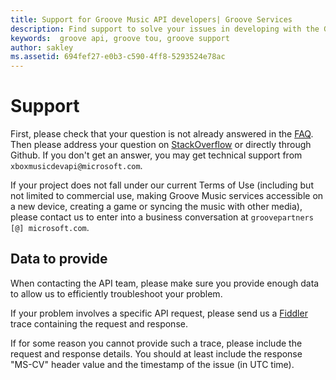 ```yaml
---
title: Support for Groove Music API developers| Groove Services
description: Find support to solve your issues in developing with the Groove Music API.
keywords:  groove api, groove tou, groove support
author: sakley
ms.assetid: 694fef27-e0b3-c590-4ff8-5293524e78ac
---
```




# Support
First, please check that your question is not already answered in the [FAQ](FAQ.md). 
Then please address your question on [StackOverflow](http://stackoverflow.com/questions/ask/advice?) or directly through Github.
If you don't get an answer, you may get technical support from ``` xboxmusicdevapi@microsoft.com```. 

If your project does not fall under our current Terms of Use (including but not limited to commercial use, making Groove Music services accessible on a new device, creating a game or syncing the music with other media), please contact us to enter into a business conversation at  ```groovepartners [@] microsoft.com```. 

## Data to provide
When contacting the API team, please make sure you provide enough data to allow us to efficiently troubleshoot your problem.

If your problem involves a specific API request, please send us a [Fiddler](https://www.telerik.com/fiddler) trace containing the request and response.

If for some reason you cannot provide such a trace, please include the request and response details. You should at least include the response "MS-CV" header value and the timestamp of the issue (in UTC time).
